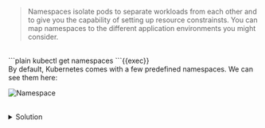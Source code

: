
> Namespaces isolate pods to separate workloads from each other and to give you the capability of setting up resource constrainsts. You can map namespaces to the different application environments you might consider.

<br>
```plain
kubectl get namespaces
```{{exec}}

<br>
By default, Kubernetes comes with a few predefined namespaces. We can see them here:

![Namespace](../assets/avatar.png)

<br>
<details><summary>Solution</summary>
<br>

```plain
k run my-pod --image=nginx:alpine
```{{exec}}

</details>
